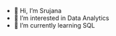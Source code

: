 - 👋 Hi, I’m Srujana
- 👀 I’m interested in Data Analytics
- 🌱 I’m currently learning SQL

<!---
srujanacc/srujanacc is a ✨ special ✨ repository because its `README.md` (this file) appears on your GitHub profile.
You can click the Preview link to take a look at your changes.
--->
